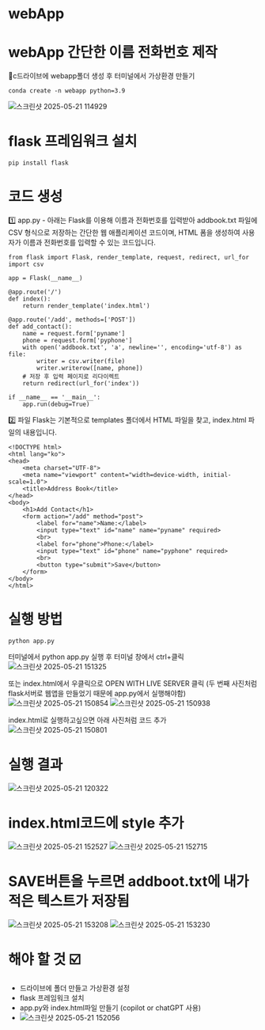 # webApp
# webApp 간단한 이름 전화번호 제작
📁c드라이브에 webapp폴더 생성 후 터미널에서 가상환경 만들기
```
conda create -n webapp python=3.9
```
![스크린샷 2025-05-21 114929](https://github.com/user-attachments/assets/8db7edb7-492c-4b8e-afbd-b03ed13efc2d)
# flask 프레임워크 설치
```
pip install flask
```
# 코드 생성
1️⃣ app.py - 아래는 Flask를 이용해 이름과 전화번호를 입력받아 addbook.txt 파일에 CSV 형식으로 저장하는 간단한 웹 애플리케이션 코드이며,
HTML 폼을 생성하여 사용자가 이름과 전화번호를 입력할 수 있는 코드입니다.
```
from flask import Flask, render_template, request, redirect, url_for
import csv

app = Flask(__name__)

@app.route('/')
def index():
    return render_template('index.html')

@app.route('/add', methods=['POST'])
def add_contact():
    name = request.form['pyname']
    phone = request.form['pyphone']
    with open('addbook.txt', 'a', newline='', encoding='utf-8') as file:
        writer = csv.writer(file)
        writer.writerow([name, phone])
    # 저장 후 입력 페이지로 리다이렉트
    return redirect(url_for('index'))

if __name__ == '__main__':
    app.run(debug=True)
```
2️⃣ 파일 Flask는 기본적으로 templates 폴더에서 HTML 파일을 찾고,
index.html 파일의 내용입니다.
```
<!DOCTYPE html>
<html lang="ko">
<head>
    <meta charset="UTF-8">
    <meta name="viewport" content="width=device-width, initial-scale=1.0">
    <title>Address Book</title>
</head>
<body>
    <h1>Add Contact</h1>
    <form action="/add" method="post">
        <label for="name">Name:</label>
        <input type="text" id="name" name="pyname" required>
        <br>
        <label for="phone">Phone:</label>
        <input type="text" id="phone" name="pyphone" required>
        <br>
        <button type="submit">Save</button>
    </form>
</body>
</html>
```
# 실행 방법
```
python app.py
```
터미널에서 python app.py 실행 후 터미널 창에서 ctrl+클릭
![스크린샷 2025-05-21 151325](https://github.com/user-attachments/assets/4bb3389f-9cce-4f9b-b08c-924c9524e17c)

또는 index.html에서 우클릭으로 OPEN WITH LIVE SERVER 클릭 (두 번째 사진처럼 flask서버로 웹앱을 만들었기 때문에 app.py에서 실행해야함)
![스크린샷 2025-05-21 150854](https://github.com/user-attachments/assets/c80d0d42-ae9f-4313-962a-e22a94d57f25)
![스크린샷 2025-05-21 150938](https://github.com/user-attachments/assets/2a0dfcb4-1e48-46e4-b6b3-80815cb74f4e)

index.html로 실행하고싶으면 아래 사진처럼 코드 추가
![스크린샷 2025-05-21 150801](https://github.com/user-attachments/assets/b146ad1f-4505-45c0-8b55-0b091cb9ff16)

# 실행 결과
![스크린샷 2025-05-21 120322](https://github.com/user-attachments/assets/475f577e-4f3c-4bfc-9729-35d5b4c55aec)

# index.html코드에 style 추가
![스크린샷 2025-05-21 152527](https://github.com/user-attachments/assets/2b660080-4254-4ad4-8c82-e590d4f3bdbe)
![스크린샷 2025-05-21 152715](https://github.com/user-attachments/assets/576efab1-c5f3-4c6f-8ef4-f7750e594c84)
# SAVE버튼을 누르면 addboot.txt에 내가 적은 텍스트가 저장됨
![스크린샷 2025-05-21 153208](https://github.com/user-attachments/assets/a412f611-b555-4e5f-8a74-ebfa43b93368)
![스크린샷 2025-05-21 153230](https://github.com/user-attachments/assets/37ba12b7-7f9c-4b3a-83d0-ea0ca3118930)





# 해야 할 것 ☑️
- 드라이브에 폴더 만들고 가상환경 설정
- flask 프레임워크 설치
- app.py와 index.html파일 만들기 (copilot or chatGPT 사용)
- ![스크린샷 2025-05-21 152056](https://github.com/user-attachments/assets/7af620a6-a4bb-45ce-a9d5-71f0b6b9dae6)

